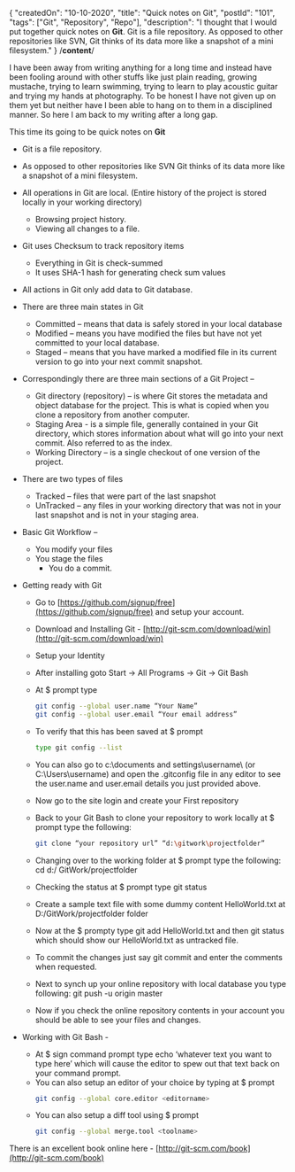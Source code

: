 {
"createdOn": "10-10-2020",
"title": "Quick notes on Git",
"postId": "101",
"tags": ["Git", "Repository", "Repo"],
"description": "I thought that I would put together quick notes on **Git**. Git is a file repository. As opposed to other repositories like SVN, Git thinks of its data more like a snapshot of a mini filesystem."
}
/**content**/

I have been away from writing anything for a long time and instead have been fooling around with other stuffs like just plain reading, growing mustache, trying to learn swimming, trying to learn to play acoustic guitar and trying my hands at photography. To be honest I have not given up on them yet but neither have I been able to hang on to them in a disciplined manner. So here I am back to my writing after a long gap.

This time its going to be quick notes on **Git**

- Git is a file repository.
- As opposed to other repositories like SVN Git thinks of its data more like a snapshot of a mini filesystem.
- All operations in Git are local. (Entire history of the project is stored locally in your working directory)
  - Browsing project history.
  - Viewing all changes to a file.
- Git uses Checksum to track repository items
  - Everything in Git is check-summed
  - It uses SHA-1 hash for generating check sum values
- All actions in Git only add data to Git database.

- There are three main states in Git

  - Committed – means that data is safely stored in your local database
  - Modified – means you have modified the files but have not yet committed to your local database.
  - Staged – means that you have marked a modified file in its current version to go into your next commit snapshot.

- Correspondingly there are three main sections of a Git Project –

  - Git directory (repository) – is where Git stores the metadata and object database for the project. This is what is copied when you clone a repository from another computer.
  - Staging Area - is a simple file, generally contained in your Git directory, which stores information about what will go into your next commit. Also referred to as the index.
  - Working Directory – is a single checkout of one version of the project.

- There are two types of files

  - Tracked – files that were part of the last snapshot
  - UnTracked – any files in your working directory that was not in your last snapshot and is not in your staging area.

- Basic Git Workflow –

  - You modify your files
  - You stage the files
    - You do a commit.

- Getting ready with Git

  - Go to [https://github.com/signup/free](https://github.com/signup/free) and setup your account.
  - Download and Installing Git - [http://git-scm.com/download/win](http://git-scm.com/download/win)
  - Setup your Identity
  - After installing goto Start -&gt; All Programs -&gt; Git -&gt; Git Bash
  - At \$ prompt type

    ```bash
    git config --global user.name “Your Name”
    git config --global user.email “Your email address”
    ```

  - To verify that this has been saved at \$ prompt

    ```bash
    type git config --list
    ```

  - You can also go to c:\documents and settings\username\ (or C:\Users\username) and open the .gitconfig file in any editor to see the user.name and user.email details you just provided above.
  - Now go to the site login and create your First repository
  - Back to&nbsp;your Git Bash to clone your repository to work locally at \$ prompt type the following:

    ```bash
    git clone “your repository url” “d:\gitwork\projectfolder”
    ```

  - Changing over to the working folder at \$ prompt type the following: cd d:/ GitWork/projectfolder
  - Checking the status at \$ prompt type git status
  - Create a sample text file with some dummy content HelloWorld.txt at D:/GitWork/projectfolder folder
  - Now at the \$ prompty type git add HelloWorld.txt and then git status which should show our HelloWorld.txt as untracked file.
  - To commit the changes just say git commit and enter the comments when requested.
  - Next to synch up your online repository with local database you type following: git push -u origin master
  - Now if you check the online repository contents in your account you should be able to see your files and changes.

- Working with Git Bash -
  - At \$ sign command prompt type echo ‘whatever text you want to type here’ which will cause the editor to spew out that text back on your command prompt.
  - You can also setup an editor of your choice by typing at \$ prompt
    ```bash
    git config --global core.editor <editorname>
    ```
  - You can also setup a diff tool using \$ prompt
    ```bash
    git config --global merge.tool <toolname>
    ```

There is an excellent book online here - [http://git-scm.com/book](http://git-scm.com/book)
